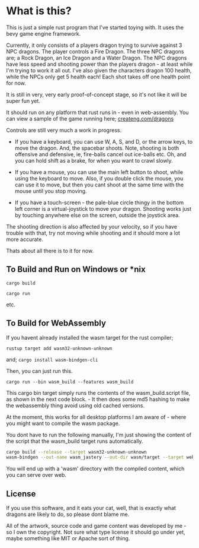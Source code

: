# What is this?

This is just a simple rust program that I've started toying with.   It uses the bevy game engine framework.

Currently, it only consists of a players dragon trying to survive against 3 NPC dragons.   The player controls a Fire Dragon.  The three NPC dragons are; a Rock Dragon, an Ice Dragon and a Water Dragon.  The NPC dragons have less speed and shooting power than the players dragon - at least while I'm trying to work it all out.  I've also given the characters dragon 100 health, while the NPCs only get 5 health each!   Each shot takes off one health point for now.

It is still in very, very early proof-of-concept stage, so it's not like it will be super fun yet.

It should run on any platform that rust runs in - even in web-assembly.
You can view a sample of the game running here;
[createng.com/dragons](https://createng.com/dragons/)

Controls are still very much a work in progress.  

* If you have a keyboard, you can use W, A, S, and D,  or the arrow keys, to move the dragon. And, the spacebar shoots.
Note, shooting is both offensive and defensive, ie, fire-balls cancel out ice-balls etc.  Oh, and you can hold shift as a brake, for when you want to crawl slowly.

* If you have a mouse, you can use the main left button to shoot, while using the keyboard to move.  Also, if you double click the mouse, you can use it to move, but then you cant shoot at the same time with the mouse until you stop moving.

* If you have a touch-screen - the pale-blue circle thingy in the bottom left corner is a virtual-joystick to move your dragon.   Shooting works just by touching anywhere else on the screen, outside the joystick area.

The shooting direction is also affected by your velocity, so if you have trouble with that, try not moving while shooting and it should more a lot more accurate.

Thats about all there is to it for now.

## To Build and Run on Windows or *nix

`cargo build`

`cargo run`

 etc.

## To Build for WebAssembly

If you havent already installed the wasm target for the rust compiler;

`rustup target add wasm32-unknown-unknown`

and;
`cargo install wasm-bindgen-cli`

Then, you can just run this.

`cargo run --bin wasm_build --features wasm_build`

This cargo bin target simply runs the contents of the wasm_build.script file, as shown in the next code block. - It then does some md5 hashing to make the webassembly thing avoid using old cached versions.

At the moment, this works for all desktop platforms I am aware of - where you might want to compile the wasm package.  

You dont have to run the following manually, I'm just showing the content of the script that the wasm_build target runs automatically.

```sh
cargo build --release --target wasm32-unknown-unknown
wasm-bindgen --out-name wasm_jastery --out-dir wasm/target --target web target/wasm32-unknown-unknown/release/jastery.wasm
```

You will end up with a 'wasm' directory with the compiled content, which you can serve over web.

## License

If you use this software, and it eats your cat, well, that is exactly what dragons are likely to do, so please dont blame me.

All of the artwork, source code and game content was developed by me - so I own the copyright.   Not sure what type license it should go under yet, maybe something like MIT or Apache sort of thing.
